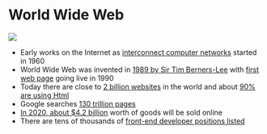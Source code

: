 # World Wide Web

[![](../.gitbook/assets/number-of-websites.jpg)](https://www.digitalinformationworld.com/2019/09/how-many-websites-exist-today-on-the-internet.html)

* Early works on the Internet as [interconnect computer networks](https://en.wikipedia.org/wiki/History_of_the_Internet) started in 1960
* World Wide Web was invented in [1989 by Sir Tim Berners-Lee](https://webfoundation.org/about/vision/history-of-the-web/) with [first web page](http://line-mode.cern.ch/www/hypertext/WWW/TheProject.html) going live in 1990
* Today there are close to [2 billion websites](https://www.internetlivestats.com/total-number-of-websites/) in the world and about [90% are using Html](https://w3techs.com/technologies/history_overview/markup_language)
* Google searches [130 trillion pages](https://searchengineland.com/googles-search-indexes-hits-130-trillion-pages-documents-263378)
* [In 2020, about $4.2 billion](https://www.bigcommerce.com/blog/ecommerce-trends/) worth of goods will be sold online
* There are tens of thousands of [front-end developer positions listed](https://www.ziprecruiter.com/candidate/search?search=front-end+developer)

